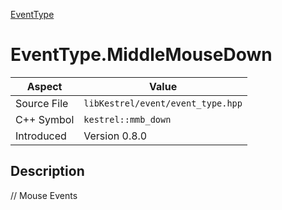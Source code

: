 [EventType](index)
# EventType.MiddleMouseDown
| Aspect | Value |
| --- | --- |
| Source File | `libKestrel/event/event_type.hpp` |
| C++ Symbol | `kestrel::mmb_down` |
| Introduced | Version 0.8.0 |
## Description
// Mouse Events
